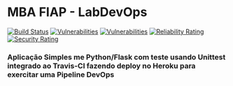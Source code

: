 # MBA FIAP - LabDevOps

[![Build Status](https://app.travis-ci.com/jtfernandesGit/devopslab.svg?branch=main)](https://app.travis-ci.com/jtfernandesGit/devopslab)
[![Vulnerabilities](https://sonarcloud.io/api/project_badges/measure?project=devopslab-mba-fiap&metric=vulnerabilities)](https://sonarcloud.io/summary/new_code?id=devopslab-mba-fiap)
[![Vulnerabilities](https://sonarcloud.io/api/project_badges/measure?project=devopslab-mba-fiap&metric=vulnerabilities)](https://sonarcloud.io/summary/new_code?id=devopslab-mba-fiap)
[![Reliability Rating](https://sonarcloud.io/api/project_badges/measure?project=devopslab-mba-fiap&metric=reliability_rating)](https://sonarcloud.io/summary/new_code?id=devopslab-mba-fiap)
[![Security Rating](https://sonarcloud.io/api/project_badges/measure?project=devopslab-mba-fiap&metric=security_rating)](https://sonarcloud.io/summary/new_code?id=devopslab-mba-fiap)

### Aplicação Simples me Python/Flask com teste usando Unittest integrado ao Travis-CI fazendo deploy no Heroku para exercitar uma Pipeline DevOps

